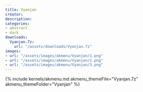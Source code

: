 ```yaml
---
title: Vyanjan
creator: 
description: 
categories:
- abstract
- dark
downloads:
  Vyanjan.7z:
    url: "/assets/downloads/Vyanjan.7z"
images:
- url: "/assets/images/akmenu/Vyanjan/1.png"
- url: "/assets/images/akmenu/Vyanjan/2.png"
- url: "/assets/images/akmenu/Vyanjan/3.png"
---
```


{% include kernels/akmenu.md akmenu_themeFile="Vyanjan.7z" akmenu_themeFolder="Vyanjan" %}
